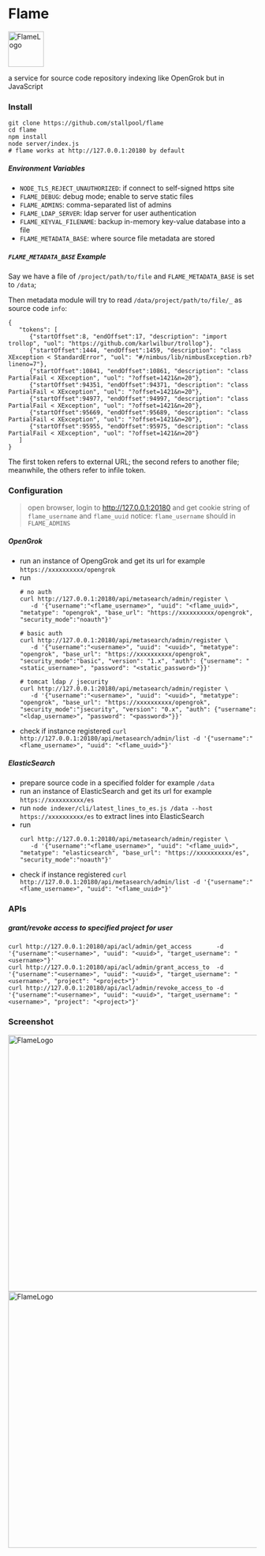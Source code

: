# Flame

<img src="https://github.com/stallpool/flame/raw/master/client/icon.png" alt="FlameLogo" width="72" height="72" />

a service for source code repository indexing like OpenGrok but in JavaScript

### Install

```
git clone https://github.com/stallpool/flame
cd flame
npm install
node server/index.js
# flame works at http://127.0.0.1:20180 by default
```

##### Environment Variables
- `NODE_TLS_REJECT_UNAUTHORIZED`: if connect to self-signed https site
- `FLAME_DEBUG`: debug mode; enable to serve static files
- `FLAME_ADMINS`: comma-separated list of admins
- `FLAME_LDAP_SERVER`: ldap server for user authentication
- `FLAME_KEYVAL_FILENAME`: backup in-memory key-value database into a file
- `FLAME_METADATA_BASE`: where source file metadata are stored

##### `FLAME_METADATA_BASE` Example

Say we have a file of `/project/path/to/file` and `FLAME_METADATA_BASE` is set to `/data`;

Then metadata module will try to read `/data/project/path/to/file/_` as source code `info`:

```
{
   "tokens": [
      {"startOffset":8, "endOffset":17, "description": "import trollop", "uol": "https://github.com/karlwilbur/trollop"},
      {"startOffset":1444, "endOffset":1459, "description": "class XException < StandardError", "uol": "#/nimbus/lib/nimbusException.rb?lineno=7"},
      {"startOffset":10841, "endOffset":10861, "description": "class PartialFail < XException", "uol": "?offset=1421&n=20"},
      {"startOffset":94351, "endOffset":94371, "description": "class PartialFail < XException", "uol": "?offset=1421&n=20"},
      {"startOffset":94977, "endOffset":94997, "description": "class PartialFail < XException", "uol": "?offset=1421&n=20"},
      {"startOffset":95669, "endOffset":95689, "description": "class PartialFail < XException", "uol": "?offset=1421&n=20"},
      {"startOffset":95955, "endOffset":95975, "description": "class PartialFail < XException", "uol": "?offset=1421&n=20"}
   ]
}
```

The first token refers to external URL; the second refers to another file; meanwhile, the others refer to infile token.


### Configuration

> open browser, login to http://127.0.0.1:20180 and get cookie string of `flame_username` and `flame_uuid`
> notice: `flame_username` should in `FLAME_ADMINS`

##### OpenGrok
- run an instance of OpengGrok and get its url for example `https://xxxxxxxxxx/opengrok`
- run
    ```
    # no auth
    curl http://127.0.0.1:20180/api/metasearch/admin/register \
       -d '{"username":"<flame_username>", "uuid": "<flame_uuid>", "metatype": "opengrok", "base_url": "https://xxxxxxxxxx/opengrok", "security_mode":"noauth"}'

    # basic auth
    curl http://127.0.0.1:20180/api/metasearch/admin/register \
       -d '{"username":"<username>", "uuid": "<uuid>", "metatype": "opengrok", "base_url": "https://xxxxxxxxxx/opengrok", "security_mode":"basic", "version": "1.x", "auth": {"username": "<static_username>", "password": "<static_password>"}}'

    # tomcat ldap / jsecurity
    curl http://127.0.0.1:20180/api/metasearch/admin/register \
       -d '{"username":"<username>", "uuid": "<uuid>", "metatype": "opengrok", "base_url": "https://xxxxxxxxxx/opengrok", "security_mode":"jsecurity", "version": "0.x", "auth": {"username": "<ldap_username>", "password": "<password>"}}'
    ```
- check if instance registered `curl http://127.0.0.1:20180/api/metasearch/admin/list -d '{"username":"<flame_username>", "uuid": "<flame_uuid>"}'`

##### ElasticSearch
- prepare source code in a specified folder for example `/data`
- run an instance of ElasticSearch and get its url for example `https://xxxxxxxxxx/es`
- run `node indexer/cli/latest_lines_to_es.js /data --host https://xxxxxxxxxx/es` to extract lines into ElasticSearch
- run
    ```
    curl http://127.0.0.1:20180/api/metasearch/admin/register \
       -d '{"username":"<flame_username>", "uuid": "<flame_uuid>", "metatype": "elasticsearch", "base_url": "https://xxxxxxxxxx/es", "security_mode":"noauth"}'
    ```
- check if instance registered `curl http://127.0.0.1:20180/api/metasearch/admin/list -d '{"username":"<flame_username>", "uuid": "<flame_uuid>"}'`

### APIs

##### grant/revoke access to specified project for user

```
curl http://127.0.0.1:20180/api/acl/admin/get_access       -d '{"username":"<username>", "uuid": "<uuid>", "target_username": "<username>"}'
curl http://127.0.0.1:20180/api/acl/admin/grant_access_to  -d '{"username":"<username>", "uuid": "<uuid>", "target_username": "<username>", "project": "<project>"}'
curl http://127.0.0.1:20180/api/acl/admin/revoke_access_to -d '{"username":"<username>", "uuid": "<uuid>", "target_username": "<username>", "project": "<project>"}'
```

### Screenshot

<img src="https://github.com/stallpool/flame/raw/master/document/images/viewer.png" alt="FlameLogo" width="520" />
<img src="https://github.com/stallpool/flame/raw/master/document/images/search.png" alt="FlameLogo" width="520" />
